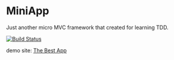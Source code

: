 MiniApp
=======

Just another micro MVC framework that created for learning TDD.

[![Build Status](https://travis-ci.org/zither/MiniApp.png?branch=master)](https://travis-ci.org/zither/MiniApp)

demo site: [The Best App](http://thebestapp.sinaapp.com)
